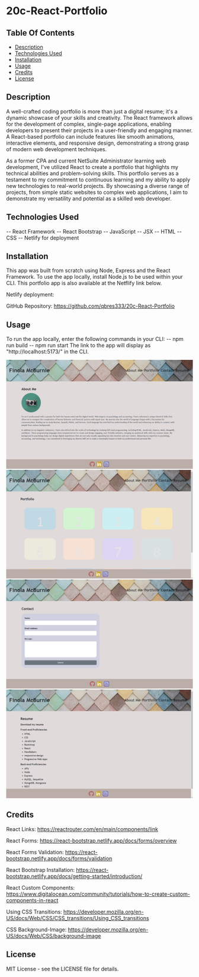 # 20c-React-Portfolio

## Table Of Contents

- [Description](#description)
- [Technologies Used](#technologiesused)
- [Installation](#installation)
- [Usage](#usage)
- [Credits](#credits)
- [License](#license)

## Description

A well-crafted coding portfolio is more than just a digital resume; it's a dynamic showcase of your skills and creativity. The React framework allows for the development of complex, single-page applications, enabling developers to present their projects in a user-friendly and engaging manner. A React-based portfolio can include features like smooth animations, interactive elements, and responsive design, demonstrating a strong grasp of modern web development techniques.

As a former CPA and current NetSuite Administrator learning web development, I've utilized React to create a portfolio that highlights my technical abilities and problem-solving skills. This portfolio serves as a testament to my commitment to continuous learning and my ability to apply new technologies to real-world projects. By showcasing a diverse range of projects, from simple static websites to complex web applications, I aim to demonstrate my versatility and potential as a skilled web developer.

## Technologies Used

-- React Framework
-- React Bootstrap
-- JavaScript
-- JSX
-- HTML
-- CSS
-- Netlify for deployment

## Installation

This app was built from scratch using Node, Express and the React Framework. To use the app locally, install Node.js to be used within your CLI. This portfolio app is also available at the Netflify link below.

Netlify deployment:


GitHub Repository:
https://github.com/qbres333/20c-React-Portfolio

## Usage

To run the app locally, enter the following commands in your CLI:
    -- npm run build
    -- npm run start
The link to the app will display as "http://localhost:5173/" in the CLI.

![homepage](react-portfolio/src/utils/images/previews/homepage.png)
![portfolio page](react-portfolio/src/utils/images/previews/projects.png)
![contact page](react-portfolio/src/utils/images/previews/contact.png)
![resume page](react-portfolio/src/utils/images/previews/resume.png)

## Credits

React Links:
https://reactrouter.com/en/main/components/link

React Forms:
https://react-bootstrap.netlify.app/docs/forms/overview

React Forms Validation:
https://react-bootstrap.netlify.app/docs/forms/validation

React Bootstrap Installation:
https://react-bootstrap.netlify.app/docs/getting-started/introduction/

React Custom Components:
https://www.digitalocean.com/community/tutorials/how-to-create-custom-components-in-react

Using CSS Transitions:
https://developer.mozilla.org/en-US/docs/Web/CSS/CSS_transitions/Using_CSS_transitions

CSS Background-Image:
https://developer.mozilla.org/en-US/docs/Web/CSS/background-image

## License

MIT License - see the LICENSE file for details.